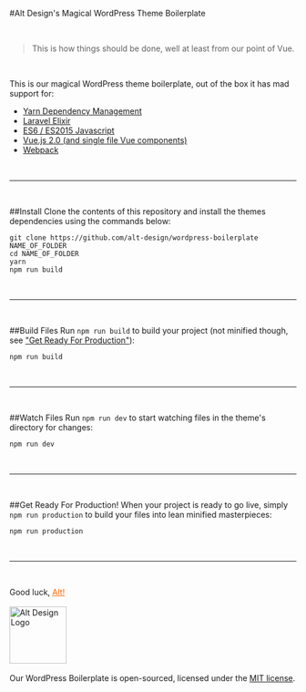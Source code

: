 #Alt Design's Magical WordPress Theme Boilerplate

<br>

> This is how things should be done, well at least from our point of Vue.

<br>

This is our magical WordPress theme boilerplate, out of the box it has mad support for:
- <a href="https://yarnpkg.com/" target="_blank">Yarn Dependency Management</a>
- <a href="https://laravel.com/docs/elixir" target="_blank">Laravel Elixir</a>     
- <a href="http://es6-features.org/" target="_blank">ES6 / ES2015 Javascript</a>
- <a href="http://vuejs.org" target="_blank">Vue.js 2.0 (and single file Vue components)</a>
- <a href="https://webpack.github.io/" target="_blank">Webpack</a>

<br><hr><br>


##Install
Clone the contents of this repository and install the themes dependencies using the commands below:
    
    git clone https://github.com/alt-design/wordpress-boilerplate NAME_OF_FOLDER
    cd NAME_OF_FOLDER
    yarn
    npm run build
       

<br><hr><br>

##Build Files
Run <code>npm run build</code> to build your project (not minified though, see <a href="#get-ready-for-production">"Get Ready For Production"</a>):

    npm run build
        

<br><hr><br>

##Watch Files
Run <code>npm run dev</code> to start watching files in the theme's directory for changes:

    npm run dev
        

<br><hr><br>

##Get Ready For Production!
When your project is ready to go live, simply <code>npm run production</code> to build your files into lean minified masterpieces:
    
    npm run production
    

<br><hr><br>

Good luck, <a href="http://alt-design.net" tagret="_blank" style="color:#f60">Alt!</a>
<br><br>
<a href="http://alt-design.net" target="_blank">
    <img src="https://alt-design.net/wp-content/themes/alt-design-updated/images/altdesign.svg" height="100" alt="Alt Design Logo" title="Alt Design"/>
</a>
<br><br>
Our WordPress Boilerplate is open-sourced, licensed under the <a href="https://opensource.org/licenses/MIT" target="_blank">MIT license</a>.
